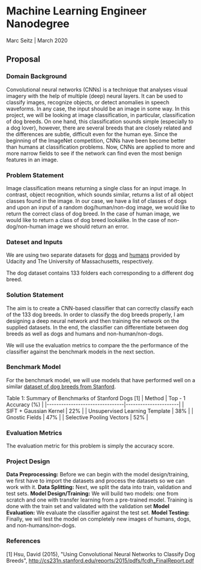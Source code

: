 # Machine Learning Engineer Nanodegree

Marc Seitz | March 2020

## Proposal

### Domain Background
Convolutional neural networks (CNNs) is a technique that analyses visual imagery with the help of multiple (deep) neural layers. It can be used to classify images, recognize objects, or detect anomalies in speech waveforms. In any case, the input should be an image in some way. In this project, we will be looking at image classification, in particular, classification of dog breeds. On one hand, this classification sounds simple (especially to a dog lover), however, there are several breeds that are closely related and the differences are subtle, difficult even for the human eye. Since the beginning of the ImageNet competition, CNNs have been become better than humans at classification problems. Now, CNNs are applied to more and more narrow fields to see if the network can find even the most benign features in an image.

### Problem Statement
Image classification means returning a single class for an input image. In contrast, object recognition, which sounds similar, returns a list of all object classes found in the image. In our case, we have a list of classes of dogs and upon an input of a random dog/human/non-dog image, we would like to return the correct class of dog breed. In the case of human image, we would like to return a class of dog breed lookalike. In the case of non-dog/non-human image we should return an error.

### Dateset and Inputs
We are using two separate datasets for [dogs](https://s3-us-west-1.amazonaws.com/udacity-aind/dog-project/dogImages.zip) and [humans](http://vis-www.cs.umass.edu/lfw/lfw.tgz) provided by Udacity and The University of Massachusetts, respectively.

The dog dataset contains 133 folders each corresponding to a different dog breed. 

### Solution Statement
The aim is to create a CNN-based classifier that can correctly classify each of the 133 dog breeds. In order to classify the dog breeds properly, I am designing a deep neural network and then training the network on the supplied datasets. In the end, the classifier can differentiate between dog breeds as well as dogs and humans and non-human/non-dogs.

We will use the evaluation metrics to compare the the performance of the classifier against the benchmark models in the next section.

### Benchmark Model
For the benchmark model, we will use models that have performed well on a similar [dataset of dog breeds from Stanford](http://vision.stanford.edu/aditya86/ImageNetDogs/main.html).

Table 1: Summary of Benchmarks of Stanford Dogs [1]
| Method                         | Top - 1 Accuracy (%) |
|--------------------------------|----------------------|
| SIFT + Gaussian Kernel         | 22%                  |
| Unsupervised Learning Template | 38%                  |
| Gnostic Fields                 | 47%                  |
| Selective Pooling Vectors      | 52%                  |

### Evaluation Metrics
The evaluation metric for this problem is simply the accuracy score.

### Project Design
**Data Preprocessing:** Before we can begin with the model design/training, we first have to import the datasets and process the datasets so we can work with it.
**Data Splitting:** Next, we split the data into train, validation and test sets.
**Model Design/Training:** We will build two models: one from scratch and one with transfer learning from a pre-trained model. Training is done with the train set and validated with the validation set
**Model Evaluation:** We evaluate the classifier against the test set.
**Model Testing:** Finally, we will test the model on completely new images of humans, dogs, and non-humans/non-dogs. 

### References

[1] Hsu, David (2015), "Using Convolutional Neural Networks to Classify Dog Breeds", http://cs231n.stanford.edu/reports/2015/pdfs/fcdh_FinalReport.pdf